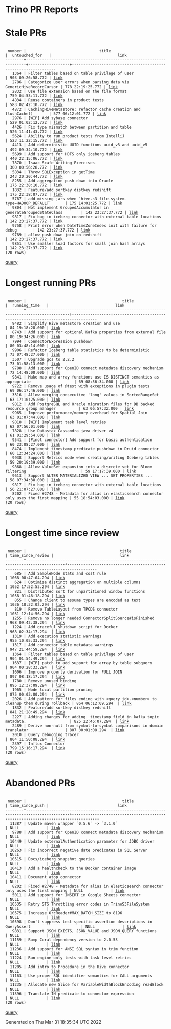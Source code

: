 Trino PR Reports
=======

#  Stale PRs
<pre><code>
 number |                                title                                 |  untouched_for   |                             link                              
--------+----------------------------------------------------------------------+------------------+---------------------------------------------------------------
   1364 | Filter tables based on table privilege of user                       | 903 09:26:58.772 | <a href="https://github.com/trinodb/trino/pull/1364">link</a> 
   2786 | Categorize user errors when parsing data via GenericHiveRecordCursor | 778 22:19:25.772 | <a href="https://github.com/trinodb/trino/pull/2786">link</a> 
   2832 | Use file extension based on the file format                          | 759 04:53:11.772 | <a href="https://github.com/trinodb/trino/pull/2832">link</a> 
   4834 | Reuse containers in product tests                                    | 583 02:42:10.772 | <a href="https://github.com/trinodb/trino/pull/4834">link</a> 
   4872 | CachingHiveMetastore: refactor cache creation and flushCache()       | 577 06:12:01.772 | <a href="https://github.com/trinodb/trino/pull/4872">link</a> 
   2976 | [WIP] Add sybase connector                                           | 529 01:02:12.772 | <a href="https://github.com/trinodb/trino/pull/2976">link</a> 
   4426 | Fix type mismatch between partition and table                        | 526 11:41:43.772 | <a href="https://github.com/trinodb/trino/pull/4426">link</a> 
   5624 | Ability to run product tests from IntelliJ                           | 523 11:22:15.772 | <a href="https://github.com/trinodb/trino/pull/5624">link</a> 
   4413 | Add deterministic UUID functions uuid_v3 and uuid_v5                 | 492 09:34:10.772 | <a href="https://github.com/trinodb/trino/pull/4413">link</a> 
   5699 | Add support for HDFS only iceberg tables                             | 440 22:15:06.772 | <a href="https://github.com/trinodb/trino/pull/5699">link</a> 
   7870 | Isaac Scafe Writing Exercises                                        | 300 00:56:28.772 | <a href="https://github.com/trinodb/trino/pull/7870">link</a> 
   5834 | Throw SQLException in getTime                                        | 243 20:20:44.772 | <a href="https://github.com/trinodb/trino/pull/5834">link</a> 
   8255 | Add aggregation push down into Oracle                                | 175 22:38:10.772 | <a href="https://github.com/trinodb/trino/pull/8255">link</a> 
   1832 | Feature/add sortkey distkey redshift                                 | 175 22:38:07.772 | <a href="https://github.com/trinodb/trino/pull/1832">link</a> 
   5767 | add missing jars when `hive.s3-file-system-type=HADOOP_DEFAULT`      | 175 14:01:25.772 | <a href="https://github.com/trinodb/trino/pull/5767">link</a> 
   9804 | Not implement GroupedAccumulator in generateGroupedStateClass        | 142 23:27:37.772 | <a href="https://github.com/trinodb/trino/pull/9804">link</a> 
   9817 | Fix bug in iceberg connector with external table locations           | 142 23:27:37.772 | <a href="https://github.com/trinodb/trino/pull/9817">link</a> 
   9758 | Print error when DateTimeZoneIndex init with failure for debug       | 142 23:27:37.772 | <a href="https://github.com/trinodb/trino/pull/9758">link</a> 
   9789 | allow push down join on redshift                                     | 142 23:27:37.772 | <a href="https://github.com/trinodb/trino/pull/9789">link</a> 
   9851 | Use smaller load factors for small join hash arrays                  | 142 23:27:37.772 | <a href="https://github.com/trinodb/trino/pull/9851">link</a> 
(20 rows)
</code></pre>
[query](https://github.com/nineinchnick/trino-cicd/blob/e9c32e5832b1b543aaeaab6228b5b4d43889858c/sql/pr/stale-prs.sql)

#  Longest running PRs
<pre><code>
 number |                                          title                                          |  running_time   |                             link                              
--------+-----------------------------------------------------------------------------------------+-----------------+---------------------------------------------------------------
   9482 | Simplify Hive metastore creation and use                                                | 84 19:18:28.000 | <a href="https://github.com/trinodb/trino/pull/9482">link</a> 
   8743 | Add support for optional Kafka properties from external file                            | 80 19:34:26.000 | <a href="https://github.com/trinodb/trino/pull/8743">link</a> 
   7994 | ConnectorExpression pushdown                                                            | 80 03:48:14.000 | <a href="https://github.com/trinodb/trino/pull/7994">link</a> 
   9906 | Refactor Iceberg table statistics to be deterministic                                   | 73 07:48:27.000 | <a href="https://github.com/trinodb/trino/pull/9906">link</a> 
   3507 | Upgrade gcs to 2.2.2                                                                    | 73 01:58:13.000 | <a href="https://github.com/trinodb/trino/pull/3507">link</a> 
   9788 | Add support for OpenID connect metadata discovery mechanism                             | 72 14:48:00.000 | <a href="https://github.com/trinodb/trino/pull/9788">link</a> 
   9841 | Make map and array functions use IS DISTINCT semantics as appropriate                   | 69 08:56:34.000 | <a href="https://github.com/trinodb/trino/pull/9841">link</a> 
   9722 | Remove usage of @test with exceptions in plugin tests                                   | 69 06:17:46.000 | <a href="https://github.com/trinodb/trino/pull/9722">link</a> 
   3316 | Allow merging consecutive 'long' values in SortedRangeSet                               | 63 17:10:25.000 | <a href="https://github.com/trinodb/trino/pull/3316">link</a> 
   9812 | Add PostgreSQL and Oracle migration files for DB backed resource group manager          | 63 06:57:32.000 | <a href="https://github.com/trinodb/trino/pull/9812">link</a> 
   9965 | Improve performance/memory overhead for Spatial Join                                    | 63 01:07:44.000 | <a href="https://github.com/trinodb/trino/pull/9965">link</a> 
   9818 | [WIP] Implement task level retries                                                      | 62 07:56:01.000 | <a href="https://github.com/trinodb/trino/pull/9818">link</a> 
   7828 | Use Datastax Cassandra java driver v4                                                   | 61 01:29:54.000 | <a href="https://github.com/trinodb/trino/pull/7828">link</a> 
   9541 | [Pinot connector] Add support for basic authentication                                  | 60 23:08:27.000 | <a href="https://github.com/trinodb/trino/pull/9541">link</a> 
   8474 | Implement timestamp predicate pushdown in Druid connector                               | 60 12:34:24.000 | <a href="https://github.com/trinodb/trino/pull/8474">link</a> 
   9938 | Support Metrics mode when creating/writing Iceberg tables                               | 59 20:19:39.000 | <a href="https://github.com/trinodb/trino/pull/9938">link</a> 
   9868 | Allow ValueSet expansion into a discrete set for Bloom filtering                        | 59 17:17:39.000 | <a href="https://github.com/trinodb/trino/pull/9868">link</a> 
   9613 | Support ALTER MATERIALIZED VIEW ... SET PROPERTIES ...                                  | 58 07:34:38.000 | <a href="https://github.com/trinodb/trino/pull/9613">link</a> 
   9817 | Fix bug in iceberg connector with external table locations                              | 56 21:07:27.000 | <a href="https://github.com/trinodb/trino/pull/9817">link</a> 
   8202 | Fixed #2748 - Metadata for alias in elasticsearch connector only uses the first mapping | 55 18:54:03.000 | <a href="https://github.com/trinodb/trino/pull/8202">link</a> 
(20 rows)
</code></pre>
[query](https://github.com/nineinchnick/trino-cicd/blob/e9c32e5832b1b543aaeaab6228b5b4d43889858c/sql/pr/running-prs.sql)

#  Longest time since review
<pre><code>
 number |                                         title                                         | time_since_review |                             link                              
--------+---------------------------------------------------------------------------------------+-------------------+---------------------------------------------------------------
    685 | Add SampleNode stats and cost rule                                                    | 1068 08:47:04.294 | <a href="https://github.com/trinodb/trino/pull/685">link</a>  
    624 | Optimize distinct aggregation on multiple columns                                     | 1052 17:52:53.294 | <a href="https://github.com/trinodb/trino/pull/624">link</a>  
    821 | Distributed sort for unpartitioned window functions                                   | 1038 01:46:18.294 | <a href="https://github.com/trinodb/trino/pull/821">link</a>  
    855 | Change client to assume types are encoded as text                                     | 1036 10:32:02.294 | <a href="https://github.com/trinodb/trino/pull/855">link</a>  
    819 | Remove TableLayout from TPCDS connector                                               | 1031 12:14:56.294 | <a href="https://github.com/trinodb/trino/pull/819">link</a>  
   1255 | Remove no longer needed ConnectorSplitSource#isFinished                               | 968 09:42:38.294  | <a href="https://github.com/trinodb/trino/pull/1255">link</a> 
   1224 | Add graceful shutdown script for Docker                                               | 968 02:34:17.294  | <a href="https://github.com/trinodb/trino/pull/1224">link</a> 
   1319 | Add execution statistic warnings                                                      | 955 10:05:33.294  | <a href="https://github.com/trinodb/trino/pull/1319">link</a> 
   1317 | Add connector table metadata warnings                                                 | 947 21:44:59.294  | <a href="https://github.com/trinodb/trino/pull/1317">link</a> 
   1364 | Filter tables based on table privilege of user                                        | 904 01:54:49.294  | <a href="https://github.com/trinodb/trino/pull/1364">link</a> 
   1637 | [WIP] patch to add support for array by table subquery                                | 904 00:28:33.294  | <a href="https://github.com/trinodb/trino/pull/1637">link</a> 
   1606 | Improve property derivation for FULL JOIN                                             | 897 08:18:17.294  | <a href="https://github.com/trinodb/trino/pull/1606">link</a> 
   1780 | Remove unused binding                                                                 | 895 12:37:09.294  | <a href="https://github.com/trinodb/trino/pull/1780">link</a> 
   1965 | Node local partition pruning                                                          | 875 00:03:00.294  | <a href="https://github.com/trinodb/trino/pull/1965">link</a> 
   2026 | Add pattern for files ending with &lt;query_id&gt;.&lt;number&gt; to cleanup them during rollback | 864 06:12:09.294  | <a href="https://github.com/trinodb/trino/pull/2026">link</a> 
   1832 | Feature/add sortkey distkey redshift                                                  | 841 21:28:49.294  | <a href="https://github.com/trinodb/trino/pull/1832">link</a> 
   2227 | Adding changes for adding _timestamp field in kafka topic metadata.                   | 825 22:46:07.294  | <a href="https://github.com/trinodb/trino/pull/2227">link</a> 
   2489 | Derive non-null from symbol-to-symbol comparisons in domain translator                | 807 00:01:08.294  | <a href="https://github.com/trinodb/trino/pull/2489">link</a> 
   2010 | Query debugging tracer                                                                | 804 11:50:08.294  | <a href="https://github.com/trinodb/trino/pull/2010">link</a> 
   2397 | Influx Connector                                                                      | 799 15:16:17.294  | <a href="https://github.com/trinodb/trino/pull/2397">link</a> 
(20 rows)
</code></pre>
[query](https://github.com/nineinchnick/trino-cicd/blob/e9c32e5832b1b543aaeaab6228b5b4d43889858c/sql/pr/awaiting-review.sql)

#  Abandoned PRs
<pre><code>
 number |                                          title                                          | time_since_push |                              link                              
--------+-----------------------------------------------------------------------------------------+-----------------+----------------------------------------------------------------
  11387 | Update maven wrapper `0.5.6` -&gt; `3.1.0`                                                 | NULL            | <a href="https://github.com/trinodb/trino/pull/11387">link</a> 
   9788 | Add support for OpenID connect metadata discovery mechanism                             | NULL            | <a href="https://github.com/trinodb/trino/pull/9788">link</a>  
  10449 | Update externalAuthentication parameter for JDBC driver                                 | NULL            | <a href="https://github.com/trinodb/trino/pull/10449">link</a> 
  10263 | Fix incorrect negative date predicates in SQL Server                                    | NULL            | <a href="https://github.com/trinodb/trino/pull/10263">link</a> 
  10515 | Docs/iceberg snapshot queries                                                           | NULL            | <a href="https://github.com/trinodb/trino/pull/10515">link</a> 
  10413 | Add a healthcheck to the Docker container image                                         | NULL            | <a href="https://github.com/trinodb/trino/pull/10413">link</a> 
  10411 | Document atop connector                                                                 | NULL            | <a href="https://github.com/trinodb/trino/pull/10411">link</a> 
   8202 | Fixed #2748 - Metadata for alias in elasticsearch connector only uses the first mapping | NULL            | <a href="https://github.com/trinodb/trino/pull/8202">link</a>  
   5011 | Add support for INSERT in Google Sheets connector                                       | NULL            | <a href="https://github.com/trinodb/trino/pull/5011">link</a>  
  10535 | Retry STS Throttling error codes in TrinoS3FileSystem                                   | NULL            | <a href="https://github.com/trinodb/trino/pull/10535">link</a> 
  10575 | Increase OrcReader#MAX_BATCH_SIZE to 8196                                               | NULL            | <a href="https://github.com/trinodb/trino/pull/10575">link</a> 
  10598 | Don't suppress test-specific assertion descriptions in QueryAssert                      | NULL            | <a href="https://github.com/trinodb/trino/pull/10598">link</a> 
   9831 | Support JSON_EXISTS, JSON_VALUE and JSON_QUERY functions                                | NULL            | <a href="https://github.com/trinodb/trino/pull/9831">link</a>  
  11159 | Bump Coral dependency version to 2.0.53                                                 | NULL            | <a href="https://github.com/trinodb/trino/pull/11159">link</a> 
  11236 | Add support for ANSI SQL syntax in trim function                                        | NULL            | <a href="https://github.com/trinodb/trino/pull/11236">link</a> 
  11224 | Run engine-only tests with task level retries                                           | NULL            | <a href="https://github.com/trinodb/trino/pull/11224">link</a> 
  11205 | Add intro to Procedure in the Hive connector                                            | NULL            | <a href="https://github.com/trinodb/trino/pull/11205">link</a> 
  11163 | Use proper SQL identifier semantics for CALL arguments                                  | NULL            | <a href="https://github.com/trinodb/trino/pull/11163">link</a> 
  11235 | Allocate new Slice for VariableWidthBlockEncoding readBlock                             | NULL            | <a href="https://github.com/trinodb/trino/pull/11235">link</a> 
  11396 | Translate IN predicate to connector expression                                          | NULL            | <a href="https://github.com/trinodb/trino/pull/11396">link</a> 
(20 rows)
</code></pre>
[query](https://github.com/nineinchnick/trino-cicd/blob/e9c32e5832b1b543aaeaab6228b5b4d43889858c/sql/pr/abandoned-prs.sql)

Generated on Thu Mar 31 18:35:34 UTC 2022
